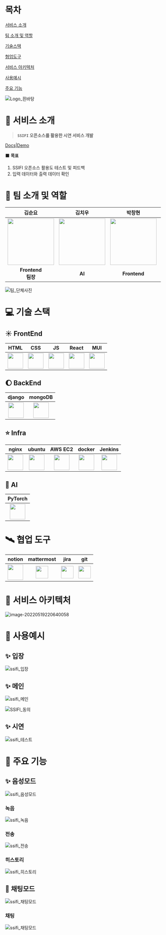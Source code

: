 # 목차

[서비스 소개](#scroll-서비스-소개)

[팀 소개 및 역할](#cowboy_hat_face-팀-소개-및-역할)

[기술스택](#computer-기술-스택)

[협업도구](#artificial_satellite-협업-도구)

[서비스 아키텍처](#memo-서비스-아키텍처)

[사용예시](#star2-사용예시)

[주요 기능](#star2-주요-기능)



![Logo_흰바탕](README.assets/Logo_흰바탕.PNG)

# :scroll: 서비스 소개 

> **`SSIFI` 오픈소스를 활용한 시연 서비스 개발**

[Docs](https://ssifi-ai.com:4001/ms)|[Demo](https://ssifi-ai.com/)



:black_large_square: **목표**

1. SSIFI 오픈소스 활용도 테스트 및 피드백
2. 입력 데이터와 출력 데이터 확인





# :cowboy_hat_face: 팀 소개 및 역할

|                            김순요                            |                            김치우                            |                            박창현                            |                            이상백                            |                            이재만                            |                            홍석준                            |
| :----------------------------------------------------------: | :----------------------------------------------------------: | :----------------------------------------------------------: | :----------------------------------------------------------: | :----------------------------------------------------------: | :----------------------------------------------------------: |
| <img style="width:150px; height: 150px;"   src="./README.assets/KS.jpg" /> | <img style="width:150px; height: 150px;"   src="./README.assets/KU.jpg" /> | <img style="width:150px; height: 150px;"   src="./README.assets/PC.jpg" /> | <img style="width:150px; height:150px;"   src="./README.assets/LS.jpg" /> | <img style="width: 150px; height: 150px;"   src="./README.assets/LM.jpg" /> | <img style="width: 150px; height: 150px;"   src="./README.assets/HS.jpg" /> |
|                    **Frontend<br />팀장**                    |                            **AI**                            |                         **Frontend**                         |                            **AI**                            |                         **Backend**                          |                     **CI/CD<br />Infra**                     |

![팀_단체사진](README.assets/팀_단체사진.JPG)

# :computer: 기술 스택

## :sunny: FrontEnd

|                                    HTML                                    |                                    CSS                                    |                                    JS                                     |                                    React                                    |                                    MUI                                    |
| :------------------------------------------------------------------------: | :-----------------------------------------------------------------------: | :-----------------------------------------------------------------------: | :-------------------------------------------------------------------------: | :-----------------------------------------------------------------------: |
| <img style="width: 50px; height: 50px;" src="./README.assets/html.png"  /> | <img style="width: 50px; height: 50px;" src="./README.assets/css.png"  /> | <img style="width: 50px; height: 50px;" src="./README.assets/js.jpeg"  /> | <img style="width: 50px; height: 50px;" src="./README.assets/react.png"  /> | <img style="width: 50px; height: 50px;" src="./README.assets/mui.png"  /> |

## :moon: BackEnd

|                                    django                                    |                                    mongoDB                                    |
| :--------------------------------------------------------------------------: | :---------------------------------------------------------------------------: |
| <img style="width: 50px; height: 50px;" src="./README.assets/django.png"  /> | <img style="width: 50px; height: 50px;" src="./README.assets/mongodb.png"  /> |

## :star: Infra

|                                    nginx                                    |                                    ubuntu                                    |                                    AWS EC2                                    |                                    docker                                    |                                   Jenkins                                    |
| :-------------------------------------------------------------------------: | :--------------------------------------------------------------------------: | :---------------------------------------------------------------------------: | :--------------------------------------------------------------------------: | :--------------------------------------------------------------------------: |
| <img style="width: 50px; height: 50px;" src="./README.assets/nginx.png"  /> | <img style="width: 50px; height: 50px;" src="./README.assets/ubuntu.jpg"  /> | <img style="width: 50px; height: 50px;" src="./README.assets/AWS ec2.png"  /> | <img style="width: 50px; height: 50px;" src="./README.assets/docker.png"  /> | <img style="width: 50px; height: 50px;" src="./README.assets/jenkins.png" /> |

## :satellite: AI

|                                    PyTorch                                    |
| :---------------------------------------------------------------------------: |
| <img style="width: 50px; height: 50px;" src="./README.assets/pytorch.jpg"  /> |

# :artificial_satellite: 협업 도구

|                                    notion                                    |                                    mattermost                                    |                                    jira                                    |                                    git                                    |
| :--------------------------------------------------------------------------: | :------------------------------------------------------------------------------: | :------------------------------------------------------------------------: | :-----------------------------------------------------------------------: |
| <img style="width: 50px; height: 50px;" src="./README.assets/notion.jpg"  /> | <img style="width: 40px; height: 40px;" src="./README.assets/mattermost.jpg"  /> | <img style="width: 40px; height: 40px;" src="./README.assets/jira.jpg"  /> | <img style="width: 40px; height: 40px;" src="./README.assets/GIT.png"  /> |

# :memo: 서비스 아키텍처

![image-20220519220640058](README.assets/image-20220519220640058.png)

# :star2: 사용예시

## :sparkles: 입장

![ssifi_입장](README.assets/ssifi_입장.PNG)

## :sparkles: 메인

![ssifi_메인](README.assets/ssifi_메인.jpg)

![SSIFI_동의](README.assets/SSIFI_동의.jpg)

## :sparkles: 시연

![ssifi_테스트](README.assets/ssifi_테스트.gif)

# :star2: 주요 기능

## :sparkles: 음성모드

![ssifi_음성모드](README.assets/ssifi_음성모드.png)

### 녹음

![ssifi_녹음](README.assets/ssifi_녹음.gif)

### 전송

![ssifi_전송](README.assets/ssifi_전송.gif)

### 히스토리

![ssifi_히스토리](README.assets/ssifi_히스토리.png)

## :star2: 채팅모드

![ssifi_채팅모드](README.assets/ssifi_채팅모드.png)

### 채팅

![ssifi_채팅모드](README.assets/ssifi_채팅모드.gif)
